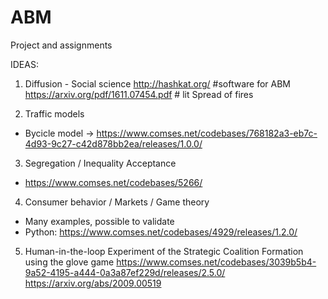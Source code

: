 # ABM
Project and assignments

IDEAS:

1. Diffusion - Social science
http://hashkat.org/ #software for ABM
https://arxiv.org/pdf/1611.07454.pdf # lit 
Spread of fires

2. Traffic models
  - Bycicle model -> https://www.comses.net/codebases/768182a3-eb7c-4d93-9c27-c42d878bb2ea/releases/1.0.0/
  
3. Segregation / Inequality Acceptance
  - https://www.comses.net/codebases/5266/
  
4. Consumer behavior / Markets / Game theory
- Many examples, possible to validate
- Python: https://www.comses.net/codebases/4929/releases/1.2.0/

5. Human-in-the-loop Experiment of the Strategic Coalition Formation using the glove game
https://www.comses.net/codebases/3039b5b4-9a52-4195-a444-0a3a87ef229d/releases/2.5.0/
https://arxiv.org/abs/2009.00519
